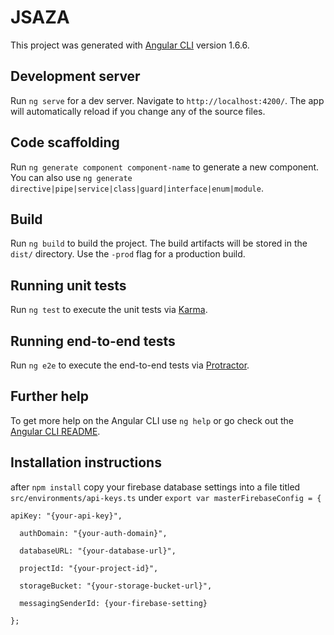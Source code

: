 # JSAZA

This project was generated with [Angular CLI](https://github.com/angular/angular-cli) version 1.6.6.

## Development server

Run `ng serve` for a dev server. Navigate to `http://localhost:4200/`. The app will automatically reload if you change any of the source files.

## Code scaffolding

Run `ng generate component component-name` to generate a new component. You can also use `ng generate directive|pipe|service|class|guard|interface|enum|module`.

## Build

Run `ng build` to build the project. The build artifacts will be stored in the `dist/` directory. Use the `-prod` flag for a production build.

## Running unit tests

Run `ng test` to execute the unit tests via [Karma](https://karma-runner.github.io).

## Running end-to-end tests

Run `ng e2e` to execute the end-to-end tests via [Protractor](http://www.protractortest.org/).

## Further help

To get more help on the Angular CLI use `ng help` or go check out the [Angular CLI README](https://github.com/angular/angular-cli/blob/master/README.md).

## Installation instructions

after `npm install` copy your firebase database settings into a file titled `src/environments/api-keys.ts` under `export var masterFirebaseConfig = {`


  `apiKey: "{your-api-key}",`


`  authDomain: "{your-auth-domain}",`


`  databaseURL: "{your-database-url}",`


`  projectId: "{your-project-id}",`


`  storageBucket: "{your-storage-bucket-url}",`


`  messagingSenderId: {your-firebase-setting}`


`};`
